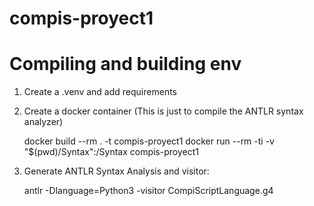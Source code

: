 # compis-proyect1

# Compiling and building env

1. Create a .venv and add requirements
2. Create a docker container (This is just to compile the ANTLR syntax analyzer)

    docker build --rm . -t compis-proyect1
    docker run --rm -ti -v "$(pwd)/Syntax":/Syntax compis-proyect1
    <!-- docker start compis-proyect1
    docker exec -it compis-proyect1 /bin/bash -->

3. Generate ANTLR Syntax Analysis and visitor:
    
    antlr -Dlanguage=Python3 -visitor CompiScriptLanguage.g4 
